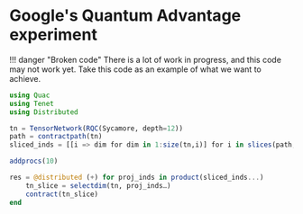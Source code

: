 # Google's Quantum Advantage experiment

!!! danger "Broken code"
    There is a lot of work in progress, and this code may not work yet.
    Take this code as an example of what we want to achieve.

```julia
using Quac
using Tenet
using Distributed

tn = TensorNetwork(RQC(Sycamore, depth=12))
path = contractpath(tn)
sliced_inds = [[i => dim for dim in 1:size(tn,i)] for i in slices(path, n=10)]

addprocs(10)

res = @distributed (+) for proj_inds in product(sliced_inds...)
    tn_slice = selectdim(tn, proj_inds…)
    contract(tn_slice)
end
```
